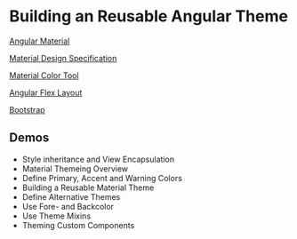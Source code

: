 # Building an Reusable Angular Theme

[Angular Material](https://material.angular.io/)

[Material Design Specification](https://material.io)

[Material Color Tool](https://material.io/tools/color/)

[Angular Flex Layout](https://github.com/angular/flex-layout/wiki)

[Bootstrap](https://getbootstrap.com/)

## Demos

- Style inheritance and View Encapsulation
- Material Themeing Overview
- Define Primary, Accent and Warning Colors
- Building a Reusable Material Theme
- Define Alternative Themes
- Use Fore- and Backcolor
- Use Theme Mixins
- Theming Custom Components